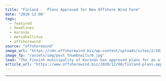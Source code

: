 ```yaml
---
title: "Finland -  Plans Approved for New Offshore Wind Farm"
date: "2020-12-08"
tags: 
  - featured
  - headlines
  - korsnäs
  - metsähallitus
  - offshorewind
source: "offshorewind"
image_url: "https://cdn.offshorewind.biz/wp-content/uploads/sites/2/2020/12/08095004/Tahkoluoto-offshore-wind-farm_source-Suomen-Hy%C3%B6tytuuli-Oy.jpg"
image_fp: "/assets/img/post_thumbnails/6.jpg"
lead: "The Finnish municipality of Korsnäs has approved plans for an offshore wind farm submitted"
article_url: "https://www.offshorewind.biz/2020/12/08/finland-plans-approved-for-new-offshore-wind-farm/"
---
```


---

